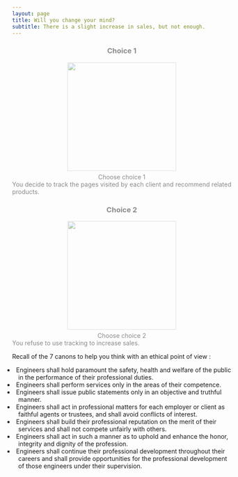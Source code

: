 ```yaml
---
layout: page
title: Will you change your mind?
subtitle: There is a slight increase in sales, but not enough.
---
```

<head>
  <meta name="viewport" content="width=device-width, initial-scale=1">
  <style>
    .text1 {
      transition: 0.5s;
      opacity:0.5;
    }
    .text2 {
      transition: 0.5s;
      opacity: 0.5;
    }
    .text1:hover {
      opacity:1;
      font-size: 110%;
      transition: 0.5s;

    }
    .text2:hover {
      opacity: 1;
      font-size: 110%;
      transition: 0.5s;

    }

    .button span {
      cursor: pointer;
      display: inline-block;
      position: relative;
      transition: 0.5s;
    }

    .button span:after {
      content: '\00bb';
      position: absolute;
      opacity: 0;
      top: 0;
      right: -20px;
      transition: 0.5s;
    }

    .button:hover span {
      padding-right: 25px;
    }

    .button:hover span:after {
      opacity: 1;
      right: 0;
    }
    li{
      list-style-type: disc;
      list-style-position: inside;
      text-indent: -25px;
      padding-left: 1em;
  }

  </style>
</head>


<p></p>
<div class="container">
    <div class="row">
        <div class="col-lg-6 col-md-6 nopadding" style="text-align: justify;">
          <div class='text1'>
            <div style="text-align: center;">
              <h3>Choice 1 </h3>
              <img src="https://images.unsplash.com/photo-1454165804606-c3d57bc86b40?ixlib=rb-1.2.1&ixid=eyJhcHBfaWQiOjEyMDd9&auto=format&fit=crop&w=1050&q=80" height = "250" style = "margin-bottom: 5px">
              <div class='button'><a href="../choice1-2" class="btn btn-primary"><span>Choose choice 1</span></a></div>
            </div>
              You decide to track the pages visited by each client and recommend related products.
          </div>
        </div>
        <div class="col-lg-6 col-md-6 nopadding" style="text-align: justify;">
          <div class='text2'>
            <div style="text-align: center;">
              <h3>Choice 2</h3>
              <img src="https://images.unsplash.com/photo-1516675457768-db513e191dcc?ixlib=rb-1.2.1&ixid=eyJhcHBfaWQiOjEyMDd9&auto=format&fit=crop&w=1049&q=80" height = "250" style = "margin-bottom: 5px">
              <div class= 'button'><a href="../choice1-1-2" class="btn btn-primary"><span>Choose choice 2</span></a></div>
            </div>
              You refuse to use tracking to increase sales.
          </div>
        </div>
    </div>
    <div class="row">
      <p> Recall of the 7 canons to help you think with an ethical point of view : </p>
      <li>Engineers shall hold paramount the safety, health and welfare of the public in the performance of their professional duties.
      </li>
      <li>Engineers shall perform services only in the areas of their competence.
      </li>
      <li>Engineers shall issue public statements only in an objective and truthful manner.
      </li>
      <li>Engineers shall act in professional matters for each employer or client as faithful agents or trustees, and shall avoid conflicts of interest.
      </li>
      <li>Engineers shall build their professional reputation on the merit of their services and shall not compete unfairly with others.
      </li>
      <li>Engineers shall act in such a manner as to uphold and enhance the honor, integrity and dignity of the profession.
      </li>
      <li>Engineers shall continue their professional development throughout their careers and shall provide opportunities for the professional development of those engineers under their supervision.
      </li>
    </div>
</div>

